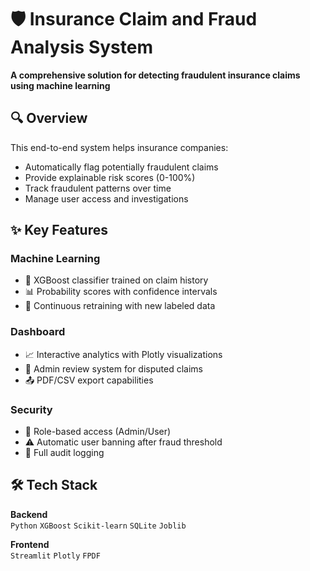 # 🛡️ Insurance Claim and Fraud Analysis System

**A comprehensive solution for detecting fraudulent insurance claims using machine learning**

## 🔍 Overview

This end-to-end system helps insurance companies:
- Automatically flag potentially fraudulent claims
- Provide explainable risk scores (0-100%)
- Track fraudulent patterns over time
- Manage user access and investigations

## ✨ Key Features

### Machine Learning
- 🧠 XGBoost classifier trained on claim history
- 📊 Probability scores with confidence intervals
- 🔄 Continuous retraining with new labeled data

### Dashboard
- 📈 Interactive analytics with Plotly visualizations
- 👮 Admin review system for disputed claims
- 📤 PDF/CSV export capabilities

### Security
- 🔐 Role-based access (Admin/User)
- ⚠️ Automatic user banning after fraud threshold
- 📝 Full audit logging

## 🛠️ Tech Stack

**Backend**  
`Python` `XGBoost` `Scikit-learn` `SQLite` `Joblib`

**Frontend**  
`Streamlit` `Plotly` `FPDF`
